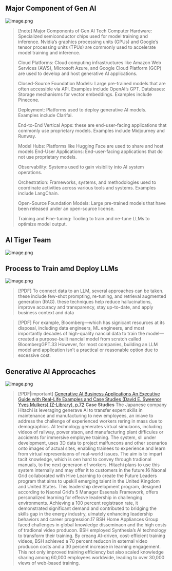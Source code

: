 
##  Major Component of Gen AI
![image.png](https://cdn.jsdelivr.net/gh/duanbiao2000/BlogGallery@main/picture/20240618171610.png)
> [!note] Major Components of Gen AI Tech Computer 
> Hardware: Specialized semiconductor chips used for model training and inference. Nvidia’s graphics processing units (GPUs) and Google’s tensor processing units (TPUs) are commonly used to accelerate model training and inference. 
> 
> Cloud Platforms: Cloud computing infrastructures like Amazon Web Services (AWS), Microsoft Azure, and Google Cloud Platform (GCP) are used to develop and host generative AI applications. 
> 
> Closed-Source Foundation Models: Large pre-trained models that are often accessible via API. Examples include OpenAI’s GPT. Databases: Storage mechanisms for vector embeddings. Examples include Pinecone. 
> 
> Deployment: Platforms used to deploy generative AI models. Examples include Clarifai. 
> 
> End-to-End Vertical Apps: these are end-user-facing applications that commonly use proprietary models. Examples include Midjourney and Runway. 
> 
> Model Hubs: Platforms like Hugging Face are used to share and host models End-User Applications: End-user-facing applications that do not use proprietary models. 
> 
> Observability: Systems used to gain visibility into AI system operations. 
> 
> Orchestration: Frameworks, systems, and methodologies used to coordinate activities across various tools and systems. Examples include LangChain. 
> 
> Open-Source Foundation Models: Large pre-trained models that have been released under an open-source license. 
> 
> Training and Fine-tuning: Tooling to train and ne-tune LLMs to optimize model output.


## AI Tiger Team
![image.png](https://cdn.jsdelivr.net/gh/duanbiao2000/BlogGallery@main/picture/20240618172210.png)


## Process to Train amd Deploy LLMs
![image.png](https://cdn.jsdelivr.net/gh/duanbiao2000/BlogGallery@main/picture/20240618164759.png)
> [!PDF] 
> To connect data to an LLM, several approaches can be taken. these include few-shot prompting, re-tuning, and retrieval augmented generation (RAG). these techniques help reduce hallucinations, improve accuracy and transparency, stay up-to-date, and apply business context and data

> [!PDF] 
>  For example, Bloomberg—which has signicant resources at its disposal, including data engineers, ML engineers, and most importantly decades of high-quality nancial data to train the model—created a purpose-built nancial model from scratch called BloombergGPT.33 However, for most companies, building an LLM model and application isn’t a practical or reasonable option due to excessive cost.




## Generative AI Approcaches

![image.png](https://cdn.jsdelivr.net/gh/duanbiao2000/BlogGallery@main/picture/20240618170347.png)

> [!PDF|important] [Generative AI Business Applications An Executive Guide with Real-Life Examples and Case Studies (David E. Sweenor  Yves Mulkers) (Z-Library), p.72](PDFs/Generative%20AI%20Business%20Applications%20An%20Executive%20Guide%20with%20Real-Life%20Examples%20and%20Case%20Studies%20(David%20E.%20Sweenor%20%20Yves%20Mulkers)%20(Z-Library).pdf#page=72&color=important)
> **Case Studies** 
> The Japanese company Hitachi is leveraging generave AI to transfer expert skills in maintenance and manufacturing to new employees, an iniave to address the challenge of experienced workers rering in mass due to demographics. AI technology generates virtual simulaons, including videos of railway, power staon, and manufacturing plant difficules or accidents for immersive employee training. The system, sll under development, uses 3D data to project malfuncons and other scenarios onto images of actual sites, enabling trainees to experience and learn from virtual representaons of real-world issues. The aim is to impart tacit knowledge, which is oen hard to convey through tradional manuals, to the next generaon of workers. Hitachi plans to use this system internally and may offer it to customers in the future.16 Naonal Grid collaborated with Hive Learning to create the Future Leaders program that aims to upskill emerging talent in the United Kingdom and United States. This leadership development program, designed according to Naonal Grid’s 5 Manager Essenals Framework, offers personalized learning for effecve leadership in challenging environments. Achieving a 100 percent registraon rate, it demonstrated significant demand and contributed to bridging the skills gap in the energy industry, ulmately enhancing leadership behaviors and career progression.17 BSH Home Appliances Group faced challenges in global knowledge disseminaon and the high costs of tradional video producon. BSH employed Synthesia’s AI technology to transform their training. By creang AI-driven, cost-efficient training videos, BSH achieved a 70 percent reducon in external video producon costs and a 30 percent increase in learning engagement. This not only improved training efficiency but also scaled knowledge sharing among 60,000 employees worldwide, leading to over 30,000 views of web-based training.

